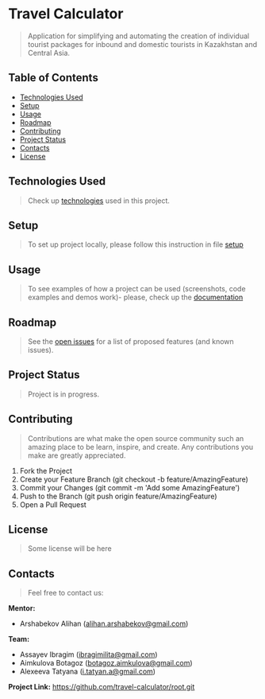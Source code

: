 # Travel Calculator

> Application for simplifying and automating the creation of individual tourist packages for inbound and domestic tourists in Kazakhstan and Central Asia.

## Table of Contents
- [Technologies Used](#technologies-used)
- [Setup](#setup)
- [Usage](#usage)
- [Roadmap](#roadmap)
- [Contributing](#contributing)
- [Project Status](#project-status)
- [Contacts](#contacts)
- [License](#license)

## Technologies Used
>Check up [technologies](https://github.com/travel-calculator/root/blob/master/TECHNOLOGIES.md) used in this project.

## Setup
> To set up project locally, please follow this instruction in file [setup](https://github.com/travel-calculator/root/blob/master/SETUP.md)

## Usage
>To see examples of how a project can be used (screenshots, code examples and demos work)- please, check up the [documentation](https://github.com/travel-calculator/root/tree/master/documentation/)

## Roadmap
>See the [open issues](https://github.com/travel-calculator/root/issues) for a list of proposed features (and known issues).

## Project Status
>Project is in progress.

## Contributing
>Contributions are what make the open source community such an amazing place to be learn, inspire, and create. Any contributions you make are greatly appreciated.

1. Fork the Project
2. Create your Feature Branch (git checkout -b feature/AmazingFeature)
3. Commit your Changes (git commit -m 'Add some AmazingFeature')
4. Push to the Branch (git push origin feature/AmazingFeature)
5. Open a Pull Request

## License
>Some license will be here

 ## Contacts
>Feel free to contact us:

**Mentor:**
- Аrshabekov Alihan (alihan.arshabekov@gmail.com)

**Team:**
- Assayev Ibragim (ibragimilita@gmail.com)
- Aimkulova Botagoz (botagoz.aimkulova@gmail.com)
- Alexeeva Tatyana (i.tatyan.a@gmail.com)

**Project Link:** https://github.com/travel-calculator/root.git
